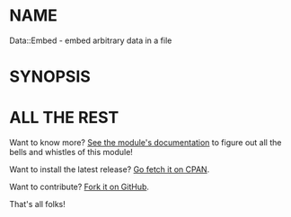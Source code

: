 NAME
====

Data::Embed - embed arbitrary data in a file

SYNOPSIS
========


ALL THE REST
============

Want to know more? [See the module's documentation](http://search.cpan.org/perldoc?Data::Embed) to figure out
all the bells and whistles of this module!

Want to install the latest release? [Go fetch it on CPAN](http://search.cpan.org/dist/Data-Embed/).

Want to contribute? [Fork it on GitHub](https://github.com/polettix/Data-Embed).

That's all folks!

